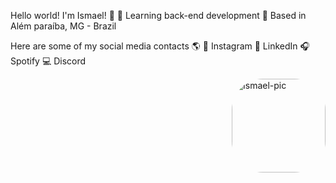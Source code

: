 Hello world! I'm Ismael! 👋
🤖 Learning back-end development
📌 Based in Além paraíba, MG - Brazil

Here are some of my social media contacts 🌎
📸 Instagram
💼 LinkedIn
🎧 Spotify
💻 Discord


<div>
  <img align="right" alt="Ismael-pic" height="150" style="border-radius:50px;" src="https://64.media.tumblr.com/ba8c705edd2bed0a28d9458811155d69/tumblr_onxkyoloha1w05w8zo1_500.gifv">
</div>
